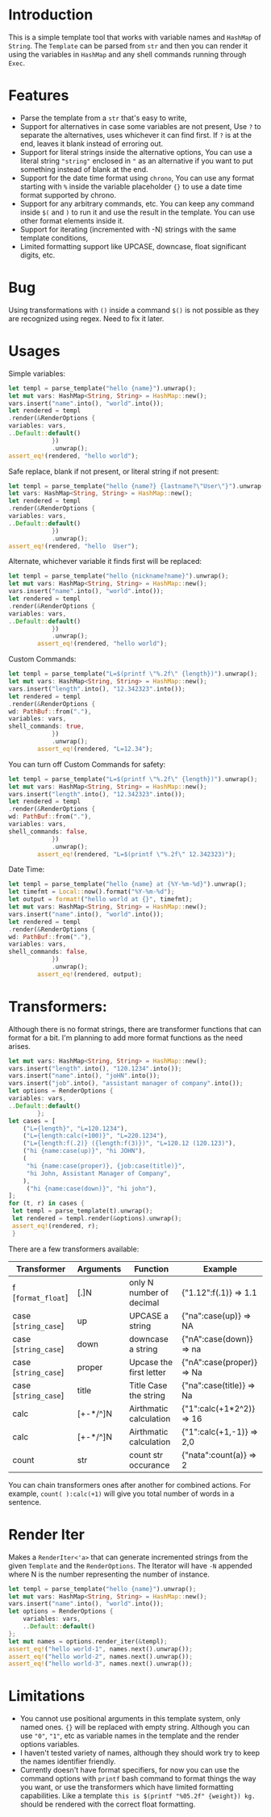 # Introduction
This is a simple template tool that works with variable names and
`HashMap` of `String`. The `Template` can be parsed from `str`
and then you can render it using the variables in `HashMap` and any
shell commands running through `Exec`.
# Features
- Parse the template from a `str` that's easy to write,
- Support for alternatives in case some variables are not present,
  Use `?` to separate the alternatives, uses whichever it can find first. If `?` is at the end, leaves it blank instead of erroring out.
- Support for literal strings inside the alternative options,
  You can use a literal string `"string"` enclosed in `"` as an alternative if you want to put something instead of blank at the end.
- Support for the date time format using `chrono`,
  You can use any format starting with `%` inside the variable placeholder `{}` to use a date time format supported by chrono.
- Support for any arbitrary commands, etc.
You can keep any command inside `$(` and `)` to run it and use the result in the template. You can use other format elements inside it.
- Support for iterating (incremented with -N) strings with the same template conditions,
- Limited formatting support like UPCASE, downcase, float significant digits, etc.
# Bug
Using transformations with `()` inside a command `$()` is not possible as they are recognized using regex. Need to fix it later.
# Usages
Simple variables:
```rust
let templ = parse_template("hello {name}").unwrap();
let mut vars: HashMap<String, String> = HashMap::new();
vars.insert("name".into(), "world".into());
let rendered = templ
.render(&RenderOptions {
variables: vars,
..Default::default()
            })
            .unwrap();
assert_eq!(rendered, "hello world");
```
Safe replace, blank if not present, or literal string if not present:
```rust
let templ = parse_template("hello {name?} {lastname?\"User\"}").unwrap();
let vars: HashMap<String, String> = HashMap::new();
let rendered = templ
.render(&RenderOptions {
variables: vars,
..Default::default()
            })
            .unwrap();
assert_eq!(rendered, "hello  User");
```
Alternate, whichever variable it finds first will be replaced:
```rust
let templ = parse_template("hello {nickname?name}").unwrap();
let mut vars: HashMap<String, String> = HashMap::new();
vars.insert("name".into(), "world".into());
let rendered = templ
.render(&RenderOptions {
variables: vars,
..Default::default()
            })
            .unwrap();
        assert_eq!(rendered, "hello world");
```
Custom Commands:
```rust
let templ = parse_template("L=$(printf \"%.2f\" {length})").unwrap();
let mut vars: HashMap<String, String> = HashMap::new();
vars.insert("length".into(), "12.342323".into());
let rendered = templ
.render(&RenderOptions {
wd: PathBuf::from("."),
variables: vars,
shell_commands: true,
            })
            .unwrap();
        assert_eq!(rendered, "L=12.34");
```
You can turn off Custom Commands for safety:
```rust
let templ = parse_template("L=$(printf \"%.2f\" {length})").unwrap();
let mut vars: HashMap<String, String> = HashMap::new();
vars.insert("length".into(), "12.342323".into());
let rendered = templ
.render(&RenderOptions {
wd: PathBuf::from("."),
variables: vars,
shell_commands: false,
            })
            .unwrap();
        assert_eq!(rendered, "L=$(printf \"%.2f\" 12.342323)");
```
Date Time:
```rust
let templ = parse_template("hello {name} at {%Y-%m-%d}").unwrap();
let timefmt = Local::now().format("%Y-%m-%d");
let output = format!("hello world at {}", timefmt);
let mut vars: HashMap<String, String> = HashMap::new();
vars.insert("name".into(), "world".into());
let rendered = templ
.render(&RenderOptions {
wd: PathBuf::from("."),
variables: vars,
shell_commands: false,
            })
            .unwrap();
        assert_eq!(rendered, output);
```
# Transformers:
Although there is no format strings, there are transformer functions that can format for a bit. I'm planning to add more format functions as the need arises.
```rust
let mut vars: HashMap<String, String> = HashMap::new();
vars.insert("length".into(), "120.1234".into());
vars.insert("name".into(), "joHN".into());
vars.insert("job".into(), "assistant manager of company".into());
let options = RenderOptions {
variables: vars,
..Default::default()
        };
let cases = [
    ("L={length}", "L=120.1234"),
    ("L={length:calc(+100)}", "L=220.1234"),
    ("L={length:f(.2)} ({length:f(3)})", "L=120.12 (120.123)"),
    ("hi {name:case(up)}", "hi JOHN"),
    (
     "hi {name:case(proper)}, {job:case(title)}",
     "hi John, Assistant Manager of Company",
    ),
     ("hi {name:case(down)}", "hi john"),
];
for (t, r) in cases {
 let templ = parse_template(t).unwrap();
 let rendered = templ.render(&options).unwrap();
 assert_eq!(rendered, r);
 }
```

There are a few transformers available:

| Transformer          | Arguments | Function                 | Example                  |
|----------------------|-----------|--------------------------|--------------------------|
| f [`format_float`]   | [.]N      | only N number of decimal | {"1.12":f(.1)} ⇒ 1.1     |
| case [`string_case`] | up        | UPCASE a string          | {"na":case(up)} ⇒ NA     |
| case [`string_case`] | down      | downcase a string        | {"nA":case(down)} ⇒ na   |
| case [`string_case`] | proper    | Upcase the first letter  | {"nA":case(proper)} ⇒ Na |
| case [`string_case`] | title     | Title Case the string    | {"na":case(title)} ⇒ Na  |
| calc                 | [+-*/^]N  | Airthmatic calculation   | {"1":calc(+1*2^2)} ⇒ 16  |
| calc                 | [+-*/^]N  | Airthmatic calculation   | {"1":calc(+1,-1)} ⇒ 2,0  |
| count                | str       | count str occurance      | {"nata":count(a)} ⇒ 2    |

You can chain transformers ones after another for combined actions. For example, `count( ):calc(+1)` will give you total number of words in a sentence. 

# Render Iter
Makes a `RenderIter<'a>` that can generate incremented strings from the given `Template` and the `RenderOptions`. The Iterator will have `-N` appended where N is the number representing the number of instance.

```rust
let templ = parse_template("hello {name}").unwrap();
let mut vars: HashMap<String, String> = HashMap::new();
vars.insert("name".into(), "world".into());
let options = RenderOptions {
    variables: vars,
    ..Default::default()
};
let mut names = options.render_iter(&templ);
assert_eq!("hello world-1", names.next().unwrap());
assert_eq!("hello world-2", names.next().unwrap());
assert_eq!("hello world-3", names.next().unwrap());
```

# Limitations
- You cannot use positional arguments in this template system, only named ones. `{}` will be replaced with empty string. Although you can use `"0"`, `"1"`, etc as variable names in the template and the render options variables.
- I haven't tested variety of names, although they should work try to keep the names identifier friendly.
- Currently doesn't have format specifiers, for now you can use the command options with `printf` bash command to format things the way you want, or use the transformers which have limited formatting capabilities.
Like a template `this is $(printf "%05.2f" {weight}) kg.` should be rendered with the correct float formatting.
